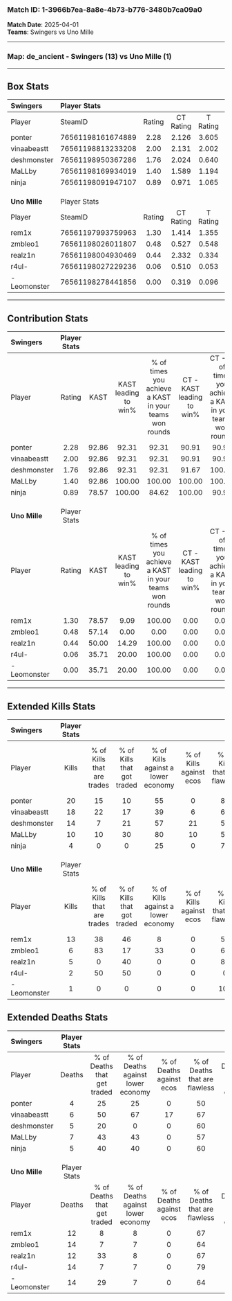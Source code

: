 ### Match ID: 1-3966b7ea-8a8e-4b73-b776-3480b7ca09a0  
**Match Date**: 2025-04-01  
**Teams**: Swingers vs Uno Mille  

---  

### **Map**: de_ancient - Swingers (13) vs Uno Mille (1)  
---  

## Box Stats  

| **Swingers**  | Player Stats      |        |           |          |       |       |       |         |        |      |     |
| :- | :- | :-: | :-: | :-: | :-: | :-: | :-: | :-: | :-: | :-: | :-: |
| Player        | SteamID           | Rating | CT Rating | T Rating | KAST  |  ADR  | Kills | Assists | Deaths | K/D  | HS% |
| ponter        | 76561198161674889 |  2.28  |   2.126   |  3.605   | 92.86 | 135.2 |  20   |    3    |   4    | 5.00 | 50  |
| vinaabeastt   | 76561198813233208 |  2.00  |   2.131   |  2.002   | 92.86 | 115.1 |  18   |    1    |   6    | 3.00 | 61  |
| deshmonster   | 76561198950367286 |  1.76  |   2.024   |  0.640   | 92.86 | 101.0 |  14   |    4    |   5    | 2.80 | 28  |
| MaLLby        | 76561198169934019 |  1.40  |   1.589   |  1.194   | 92.86 | 84.4  |  10   |    5    |   7    | 1.43 | 50  |
| ninja         | 76561198091947107 |  0.89  |   0.971   |  1.065   | 78.57 | 42.7  |   4   |    8    |   5    | 0.80 |  0  |
|               |                   |        |           |          |       |       |       |         |        |      |     |
|               |                   |        |           |          |       |       |       |         |        |      |     |
|               |                   |        |           |          |       |       |       |         |        |      |     |
| **Uno Mille** | Player Stats      |        |           |          |       |       |       |         |        |      |     |
| Player        | SteamID           | Rating | CT Rating | T Rating | KAST  |  ADR  | Kills | Assists | Deaths | K/D  | HS% |
| rem1x         | 76561197993759963 |  1.30  |   1.414   |  1.355   | 78.57 | 96.1  |  13   |    2    |   12   | 1.08 | 69  |
| zmbleo1       | 76561198026011807 |  0.48  |   0.527   |  0.548   | 57.14 | 45.9  |   6   |    3    |   14   | 0.43 | 50  |
| realz1n       | 76561198004930469 |  0.44  |   2.332   |  0.334   | 50.00 | 47.4  |   5   |    2    |   12   | 0.42 | 100 |
| r4ul-         | 76561198027229236 |  0.06  |   0.510   |  0.053   | 35.71 | 40.7  |   2   |    2    |   14   | 0.14 | 50  |
| -Leomonster   | 76561198278441856 |  0.00  |   0.319   |  0.096   | 35.71 | 29.4  |   1   |    1    |   14   | 0.07 |  0  |
---  

## Contribution Stats  

| **Swingers**  | Player Stats |       |                      |                                                        |                           |                                                             |                          |                                                            |
| :- | :-: | :-: | :-: | :-: | :-: | :-: | :-: | :-: |
| Player        |    Rating    | KAST  | KAST leading to win% | % of times you achieve a KAST in your teams won rounds | CT - KAST leading to win% | CT - % of times you achieve a KAST in your teams won rounds | T - KAST leading to win% | T - % of times you achieve a KAST in your teams won rounds |
| ponter        |     2.28     | 92.86 |        92.31         |                         92.31                          |           90.91           |                            90.91                            |          100.00          |                           100.00                           |
| vinaabeastt   |     2.00     | 92.86 |        92.31         |                         92.31                          |           90.91           |                            90.91                            |          100.00          |                           100.00                           |
| deshmonster   |     1.76     | 92.86 |        92.31         |                         92.31                          |           91.67           |                           100.00                            |          100.00          |                           50.00                            |
| MaLLby        |     1.40     | 92.86 |        100.00        |                         100.00                         |          100.00           |                           100.00                            |          100.00          |                           100.00                           |
| ninja         |     0.89     | 78.57 |        100.00        |                         84.62                          |          100.00           |                            90.91                            |          100.00          |                           50.00                            |
|               |              |       |                      |                                                        |                           |                                                             |                          |                                                            |
|               |              |       |                      |                                                        |                           |                                                             |                          |                                                            |
|               |              |       |                      |                                                        |                           |                                                             |                          |                                                            |
| **Uno Mille** | Player Stats |       |                      |                                                        |                           |                                                             |                          |                                                            |
| Player        |    Rating    | KAST  | KAST leading to win% | % of times you achieve a KAST in your teams won rounds | CT - KAST leading to win% | CT - % of times you achieve a KAST in your teams won rounds | T - KAST leading to win% | T - % of times you achieve a KAST in your teams won rounds |
| rem1x         |     1.30     | 78.57 |         9.09         |                         100.00                         |           0.00            |                            0.00                             |          11.11           |                           100.00                           |
| zmbleo1       |     0.48     | 57.14 |         0.00         |                          0.00                          |           0.00            |                            0.00                             |           0.00           |                            0.00                            |
| realz1n       |     0.44     | 50.00 |        14.29         |                         100.00                         |           0.00            |                            0.00                             |          20.00           |                           100.00                           |
| r4ul-         |     0.06     | 35.71 |        20.00         |                         100.00                         |           0.00            |                            0.00                             |          25.00           |                           100.00                           |
| -Leomonster   |     0.00     | 35.71 |        20.00         |                         100.00                         |           0.00            |                            0.00                             |          25.00           |                           100.00                           |
---  

## Extended Kills Stats  

| **Swingers**  | Player Stats |                            |                            |                                    |                         |                              |                                 |                                       |                    |           |
| :- | :-: | :-: | :-: | :-: | :-: | :-: | :-: | :-: | :-: | :-: |
| Player        |    Kills     | % of Kills that are trades | % of Kills that got traded | % of Kills against a lower economy | % of Kills against ecos | % of Kills that are flawless | % of Kills that are close duels | % of Kills that are assisted by flash | Pistol Round Kills | AWP Kills |
| ponter        |      20      |             15             |             10             |                 55                 |            0            |              85              |                5                |                   5                   |         4          |     0     |
| vinaabeastt   |      18      |             22             |             17             |                 39                 |            6            |              67              |                6                |                   6                   |         2          |     0     |
| deshmonster   |      14      |             7              |             21             |                 57                 |           21            |              57              |                0                |                   7                   |         1          |     6     |
| MaLLby        |      10      |             10             |             30             |                 80                 |           10            |              50              |                0                |                  20                   |         0          |     0     |
| ninja         |      4       |             0              |             0              |                 25                 |            0            |              75              |                0                |                   0                   |         1          |     0     |
|               |              |                            |                            |                                    |                         |                              |                                 |                                       |                    |           |
|               |              |                            |                            |                                    |                         |                              |                                 |                                       |                    |           |
|               |              |                            |                            |                                    |                         |                              |                                 |                                       |                    |           |
| **Uno Mille** | Player Stats |                            |                            |                                    |                         |                              |                                 |                                       |                    |           |
| Player        |    Kills     | % of Kills that are trades | % of Kills that got traded | % of Kills against a lower economy | % of Kills against ecos | % of Kills that are flawless | % of Kills that are close duels | % of Kills that are assisted by flash | Pistol Round Kills | AWP Kills |
| rem1x         |      13      |             38             |             46             |                 8                  |            0            |              54              |                0                |                   0                   |         4          |     0     |
| zmbleo1       |      6       |             83             |             17             |                 33                 |            0            |              67              |               17                |                   0                   |         0          |     0     |
| realz1n       |      5       |             0              |             40             |                 0                  |            0            |              80              |                0                |                   0                   |         5          |     0     |
| r4ul-         |      2       |             50             |             50             |                 0                  |            0            |              0               |                0                |                   0                   |         0          |     0     |
| -Leomonster   |      1       |             0              |             0              |                 0                  |            0            |             100              |                0                |                  100                  |         0          |     0     |
## Extended Deaths Stats  

| **Swingers**  | Player Stats |                             |                                   |                          |                               |                            |                           |               |
| :- | :-: | :-: | :-: | :-: | :-: | :-: | :-: | :-: |
| Player        |    Deaths    | % of Deaths that get traded | % of Deaths against lower economy | % of Deaths against ecos | % of Deaths that are flawless | % of Deaths that are close | % of Deaths while blinded | Deaths to AWP |
| ponter        |      4       |             25              |                25                 |            0             |              50               |             0              |             0             |       0       |
| vinaabeastt   |      6       |             50              |                67                 |            17            |              67               |             0              |             0             |       0       |
| deshmonster   |      5       |             20              |                 0                 |            0             |              60               |             20             |             0             |       0       |
| MaLLby        |      7       |             43              |                43                 |            0             |              57               |             0              |             0             |       0       |
| ninja         |      5       |             40              |                40                 |            0             |              60               |             0              |            20             |       0       |
|               |              |                             |                                   |                          |                               |                            |                           |               |
|               |              |                             |                                   |                          |                               |                            |                           |               |
|               |              |                             |                                   |                          |                               |                            |                           |               |
| **Uno Mille** | Player Stats |                             |                                   |                          |                               |                            |                           |               |
| Player        |    Deaths    | % of Deaths that get traded | % of Deaths against lower economy | % of Deaths against ecos | % of Deaths that are flawless | % of Deaths that are close | % of Deaths while blinded | Deaths to AWP |
| rem1x         |      12      |              8              |                 8                 |            0             |              67               |             0              |            17             |       0       |
| zmbleo1       |      14      |              7              |                 7                 |            0             |              64               |             7              |             0             |       0       |
| realz1n       |      12      |             33              |                 8                 |            0             |              67               |             0              |             8             |       2       |
| r4ul-         |      14      |              7              |                 7                 |            0             |              79               |             0              |             0             |       1       |
| -Leomonster   |      14      |             29              |                 7                 |            0             |              64               |             7              |            14             |       3       |
